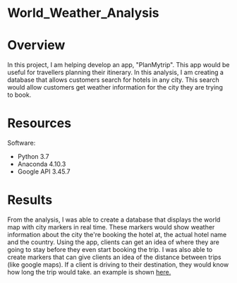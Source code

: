 # World_Weather_Analysis

# Overview
In this project, I am helping develop an app, "PlanMytrip". This app would be useful for travellers planning their itinerary. In this analysis, I am creating a database that allows customers search for hotels in any city. This search would allow customers get weather information for the city they are trying to book.

# Resources
Software: 
- Python 3.7
- Anaconda 4.10.3
- Google API 3.45.7

# Results
From the analysis, I was able to create a database that displays the world map with city markers in real time. These markers would show weather information about the city the're booking the hotel at, the actual hotel name and the country. Using the app, clients can get an idea of where they are going to stay before they even start booking the trip. I was also able to create markers that can give clients an idea of the distance between trips (like google maps). If a client is driving to their destination, they would know how long the trip would take. an example is shown [here.](https://github.com/somtoesomeju/World_Weather_Analysis/blob/main/Vacation_itinerary/WeatherPy_travel_map.png)


